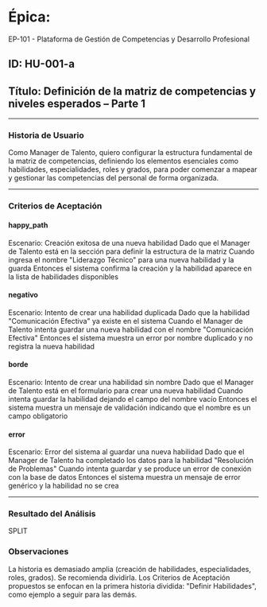 # Épica: 
EP-101 - Plataforma de Gestión de Competencias y Desarrollo Profesional

## ID: HU-001-a  
## Título: Definición de la matriz de competencias y niveles esperados – Parte 1

---

### Historia de Usuario

Como Manager de Talento, quiero configurar la estructura fundamental de la matriz de competencias, definiendo los elementos esenciales como habilidades, especialidades, roles y grados, para poder comenzar a mapear y gestionar las competencias del personal de forma organizada.

---

### Criterios de Aceptación

#### happy_path
Escenario: Creación exitosa de una nueva habilidad
Dado que el Manager de Talento está en la sección para definir la estructura de la matriz
Cuando ingresa el nombre "Liderazgo Técnico" para una nueva habilidad y la guarda
Entonces el sistema confirma la creación y la habilidad aparece en la lista de habilidades disponibles

#### negativo
Escenario: Intento de crear una habilidad duplicada
Dado que la habilidad "Comunicación Efectiva" ya existe en el sistema
Cuando el Manager de Talento intenta guardar una nueva habilidad con el nombre "Comunicación Efectiva"
Entonces el sistema muestra un error por nombre duplicado y no registra la nueva habilidad

#### borde
Escenario: Intento de crear una habilidad sin nombre
Dado que el Manager de Talento está en el formulario para crear una nueva habilidad
Cuando intenta guardar la habilidad dejando el campo del nombre vacío
Entonces el sistema muestra un mensaje de validación indicando que el nombre es un campo obligatorio

#### error
Escenario: Error del sistema al guardar una nueva habilidad
Dado que el Manager de Talento ha completado los datos para la habilidad "Resolución de Problemas"
Cuando intenta guardar y se produce un error de conexión con la base de datos
Entonces el sistema muestra un mensaje de error genérico y la habilidad no se crea

---

### Resultado del Análisis  
SPLIT

### Observaciones
La historia es demasiado amplia (creación de habilidades, especialidades, roles, grados). Se recomienda dividirla. Los Criterios de Aceptación propuestos se enfocan en la primera historia dividida: "Definir Habilidades", como ejemplo a seguir para las demás.